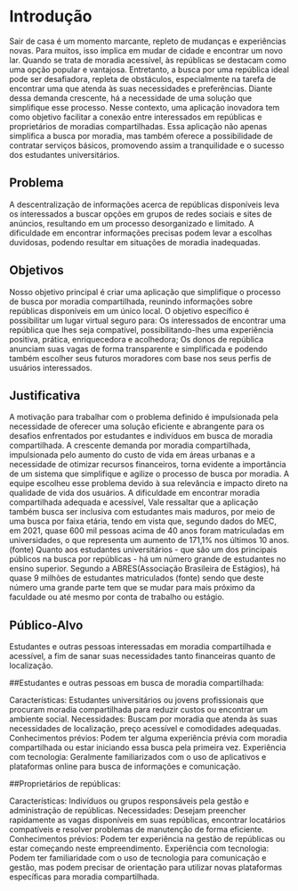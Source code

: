 # Introdução

Sair de casa é um momento marcante, repleto de mudanças e experiências novas. Para muitos, isso implica em mudar de cidade e encontrar um novo lar. Quando se trata de moradia acessível, às repúblicas se destacam como uma opção popular e vantajosa.
Entretanto, a busca por uma república ideal pode ser desafiadora, repleta de obstáculos, especialmente na tarefa de encontrar uma que atenda às suas necessidades e preferências.
Diante dessa demanda crescente, há a necessidade de uma solução que simplifique esse processo. Nesse contexto, uma aplicação inovadora tem como objetivo facilitar a conexão entre interessados em repúblicas e proprietários de moradias compartilhadas. Essa aplicação não apenas simplifica a busca por moradia, mas também oferece a possibilidade de contratar serviços básicos, promovendo assim a tranquilidade e o sucesso dos estudantes universitários.



## Problema
A descentralização de informações acerca de repúblicas disponíveis leva os interessados a buscar opções em grupos de redes sociais e sites de anúncios, resultando em um processo desorganizado e limitado. A dificuldade em encontrar informações precisas podem levar a escolhas duvidosas, podendo resultar em situações de moradia inadequadas.



## Objetivos

Nosso objetivo principal é criar uma aplicação que simplifique o processo de busca por moradia compartilhada, reunindo informações sobre repúblicas disponíveis em um único local. 
O objetivo específico é possibilitar um lugar virtual seguro para:
Os interessados de encontrar uma república que lhes seja compatível, possibilitando-lhes uma experiência positiva, prática, enriquecedora e acolhedora;
Os donos de república anunciam suas vagas de forma transparente e simplificada e podendo também escolher seus futuros moradores com base nos seus perfis de usuários interessados.   

## Justificativa

A motivação para trabalhar com o problema definido é impulsionada pela necessidade de oferecer uma solução eficiente e abrangente para os desafios enfrentados por estudantes e indivíduos em busca de moradia compartilhada. 
A crescente demanda por moradia compartilhada, impulsionada pelo aumento do custo de vida em áreas urbanas e a necessidade de otimizar recursos financeiros, torna evidente a importância de um sistema que simplifique e agilize o processo de busca por moradia.
A equipe escolheu esse problema devido à sua relevância e impacto direto na qualidade de vida dos usuários. A dificuldade em encontrar moradia compartilhada adequada e acessível, Vale ressaltar que a aplicação também busca ser inclusiva com estudantes mais maduros, por meio de uma busca por faixa etária, tendo em vista que, segundo dados do MEC, em 2021, quase 600 mil pessoas acima de 40 anos foram matriculadas em universidades, o que representa um aumento de 171,1% nos últimos 10 anos. (fonte)
Quanto aos estudantes universitários - que são um dos principais públicos na busca por repúblicas - há um número grande de estudantes no ensino superior. Segundo a ABRES(Associação Brasileira de Estágios), há quase 9 milhões de estudantes matriculados (fonte) sendo que deste número uma grande parte tem que se mudar para mais próximo da faculdade ou até mesmo por conta de trabalho ou estágio. 

## Público-Alvo

Estudantes e outras pessoas interessadas em moradia compartilhada e acessível, a fim de  sanar suas necessidades tanto financeiras quanto de localização.

##Estudantes e outras pessoas em busca de moradia compartilhada:

Características: Estudantes universitários ou jovens profissionais que procuram moradia compartilhada para reduzir custos ou encontrar um ambiente social.
Necessidades: Buscam por moradia que atenda às suas necessidades de localização, preço acessível e comodidades adequadas.
 Conhecimentos prévios: Podem ter alguma experiência prévia com moradia compartilhada ou estar iniciando essa busca pela primeira vez.
Experiência com tecnologia: Geralmente familiarizados com o uso de aplicativos e plataformas online para busca de informações e comunicação.

##Proprietários de repúblicas:

Características: Indivíduos ou grupos responsáveis pela gestão e administração de repúblicas.
Necessidades: Desejam preencher rapidamente as vagas disponíveis em suas repúblicas, encontrar locatários compatíveis e resolver problemas de manutenção de forma eficiente.
Conhecimentos prévios: Podem ter experiência na gestão de repúblicas ou estar começando neste empreendimento.
Experiência com tecnologia: Podem ter familiaridade com o uso de tecnologia para comunicação e gestão, mas podem precisar de orientação para utilizar novas plataformas específicas para moradia compartilhada.
